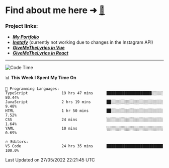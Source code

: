 # Find about me here ➜ [🧑](https://pauabella.dev)

### Project links:
- ***[My Portfolio](https://pauabella.dev)***
- ***[Instafy](https://instafy.me)*** (currently not working due to changes in the Instagram API)
- ***[GiveMeTheLyrics in Vue](https://lyrics.pauabella.dev)***
- ***[GiveMeTheLyrics in React](https://pauabella.dev/GiveMeTheLyrics)***

---
<!--START_SECTION:waka-->
![Code Time](http://img.shields.io/badge/Code%20Time-0%20secs-blue)

📊 **This Week I Spent My Time On** 

```text
💬 Programming Languages: 
TypeScript               19 hrs 47 mins      ████████████████████░░░░░   80.44% 
JavaScript               2 hrs 19 mins       ██░░░░░░░░░░░░░░░░░░░░░░░   9.48% 
HTML                     1 hr 50 mins        ██░░░░░░░░░░░░░░░░░░░░░░░   7.52% 
CSS                      24 mins             ░░░░░░░░░░░░░░░░░░░░░░░░░   1.64% 
YAML                     10 mins             ░░░░░░░░░░░░░░░░░░░░░░░░░   0.69%

🔥 Editors: 
VS Code                  24 hrs 35 mins      █████████████████████████   100.0%

```


 Last Updated on 27/05/2022 22:21:45 UTC
<!--END_SECTION:waka-->
